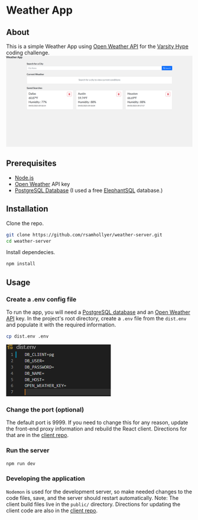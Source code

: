 # Weather App

## About

This is a simple Weather App using [Open Weather API](https://openweathermap.org/api) for the [Varsity Hype](https://www.varsityhype.com/) coding challenge.
![Weather App](/public/assets/githubimages/WeatherApp.png)

## Prerequisites

- [Node.js](https://nodejs.org/en/download/)
- [Open Weather](https://openweathermap.org/api) API key
- [PostgreSQL Database](https://www.postgresql.org/) (I used a free [ElephantSQL](https://www.elephantsql.com/) database.)

## Installation

Clone the repo.

```bash
git clone https://github.com/rsamhollyer/weather-server.git
cd weather-server
```

Install dependecies.

```bash
npm install
```

## Usage

### Create a .env config file

To run the app, you will need a [PostgreSQL database](https://www.postgresql.org/) and an [Open Weather API](https://openweathermap.org/api) key.
In the project's root directory, create a `.env` file from the `dist.env` and populate it with the required information.

```bash
cp dist.env .env
```

![Env](/public/assets/githubimages/Dist.png)

### Change the port (optional)

The default port is 9999. If you need to change this for any reason, update the front-end proxy information and rebuild the React client. Directions for that are in the [client repo](https://github.com/rsamhollyer/weather-client).

### Run the server

```bash
npm run dev
```

### Developing the application

`Nodemon` is used for the development server, so make needed changes to the code files, save, and the server should restart automatically.
Note: The client build files live in the `public/` directory. Directions for updating the client code are also in the [client repo](https://github.com/rsamhollyer/weather-client).

